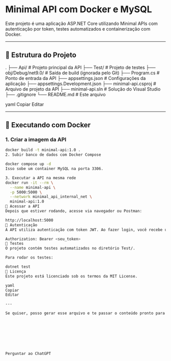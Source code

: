 # Minimal API com Docker e MySQL

Este projeto é uma aplicação ASP.NET Core utilizando Minimal APIs com autenticação por token, testes automatizados e containerização com Docker.

---

## 📁 Estrutura do Projeto

.
├── Api/ # Projeto principal da API
├── Test/ # Projeto de testes
├── obj/Debug/net9.0/ # Saída de build (ignorada pelo Git)
├── Program.cs # Ponto de entrada da API
├── appsettings.json # Configurações da aplicação
├── appsettings.Development.json
├── minimal-api.csproj # Arquivo de projeto da API
├── minimal-api.sln # Solução do Visual Studio
├── .gitignore
└── README.md # Este arquivo

yaml
Copiar
Editar

---

## 🚀 Executando com Docker

### 1. Criar a imagem da API

```bash
docker build -t minimal-api:1.0 .
2. Subir banco de dados com Docker Compose

docker compose up -d
Isso sobe um container MySQL na porta 3306.

3. Executar a API na mesma rede
docker run -it --rm \
  --name minimal-api \
  -p 5000:5000 \
  --network minimal_api_internal_net \
  minimal-api:1.0
🔗 Acessar a API
Depois que estiver rodando, acesse via navegador ou Postman:

http://localhost:5000
🔐 Autenticação
A API utiliza autenticação com token JWT. Ao fazer login, você recebe um token que deve ser usado nas requisições protegidas com o cabeçalho:

Authorization: Bearer <seu_token>
🧪 Testes
O projeto contém testes automatizados no diretório Test/.

Para rodar os testes:

dotnet test
📝 Licença
Este projeto está licenciado sob os termos da MIT License.

yaml
Copiar
Editar

---

Se quiser, posso gerar esse arquivo e te passar o conteúdo pronto para colar ou até te orientar sobre como fazer o commit no GitHub diretamente. Deseja isso?








Perguntar ao ChatGPT
